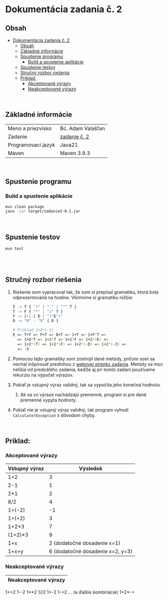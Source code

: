 # Dokumentácia zadania č. 2

## Obsah
- [Dokumentácia zadania č. 2](#dokumentácia-zadania-č-2)
	- [Obsah](#obsah)
	- [Základné informácie](#základné-informácie)
	- [Spustenie programu](#spustenie-programu)
		- [Build a spustenie aplikácie](#build-a-spustenie-aplikácie)
	- [Spustenie testov](#spustenie-testov)
	- [Stručný rozbor riešenia](#stručný-rozbor-riešenia)
	- [Príklad:](#príklad)
		- [Akceptované výrazy](#akceptované-výrazy)
		- [Neakceptované výrazy](#neakceptované-výrazy)

<br>

## Základné informácie
| | |
|-|-|
Meno a priezvisko | Bc. Adam Valašťan
Zadanie |	[zadanie č. 2](https://kurzy.kpi.fei.tuke.sk/fj/labs/05.html)
Programovací jazyk | Java21
Maven | Maven 3.9.3

<br>

## Spustenie programu
### Build a spustenie aplikácie
```sh
mvn clean package
java -jar target/zadanie2-0.1.jar
```

<br>

## Spustenie testov
```sh
mvn test
```

<br>
<br>

## Stručný rozbor riešenia
1. Riešenie som vypracoval tak, že som si prepísal gramatiku, ktorá bola odprezentovaná na hodine. Všimnime si gramatiku nižšie:
	```js
	E -> T { "+" | "-" | "^" T }
	T -> F { "*" | "/" T }
	F -> [+|-] D | "("E")"
	D -> "0" - "9" { D }
	```
	```bash
	# Príklad 1+2*(-3)
	E => T+T => F+T => D+T => 1+T => 1+F*T =>
	  => 1+D*T => 1+2*T => 1+2*F => 1+2*(E) =>
	  => 1+2*(T) => 1+2*(F) => 1+2*(-D) => 1+2*(-3) =>
	  => -5
	```

2. Pomocou tejto gramatiky som zostrojil dané metódy, pričom som sa nechal inšpirovať predlohou z [webovej stránky zadania](https://kurzy.kpi.fei.tuke.sk/fj/labs/05.html). Metódy sa moc nelíšia od predošlého zadania, keďže aj pri tomto zadaní používame rekurziu na výpočet výrazov.

3. Pokiaľ je vstupný výraz validný, tak sa vypočíta jeho konečná hodnota.
	1. Ak sa vo výraze nachádzajú premenné, program si pre dané premenné vypýta hodnoty.

4. Pokiaľ nie je vstupný výraz validný, tak program vyhodí `CalculatorException` s dôvodom chyby.

<br>

## Príklad:
### Akceptované výrazy
| Vstupný výraz | Výsledok |
|-|-|
1+2 | 3
2-1 | 1
2*1 | 2
8/2 | 4
1+(-2) | -1
1+(+2) | 3
1+2*3 | 7
(1+2)*3 | 9
1+x | 2 (dodatočné dosadenie x=1)
1+x+y | 6 (dodatočné dosadenie x=2, y=3)

### Neakceptované výrazy
| Neakceptované výrazy |
|-|
1++2
1--2
1**2
1//2
1+-2
1-+2
... (a ďalšie kombinácie)
1+2*-+